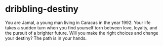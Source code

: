 # dribbling-destiny
You are Jamal, a young man living in Caracas in the year 1992. Your life takes a sudden turn when you find yourself torn between love, loyalty, and the pursuit of a brighter future. Will you make the right choices and change your destiny? The path is in your hands.
